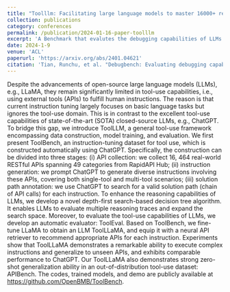 ```yaml
---
title: "Toolllm: Facilitating large language models to master 16000+ real-world apis"
collection: publications
category: conferences
permalink: /publication/2024-01-16-paper-toolllm
excerpt: 'A Benchmark that evalutes the debugging capabilities of LLMs.'
date: 2024-1-9
venue: 'ACL'
paperurl: 'https://arxiv.org/abs/2401.04621'
citation: 'Tian, Runchu, et al. "Debugbench: Evaluating debugging capability of large language models." arXiv preprint arXiv:2401.04621 (2024).'
---
```


Despite the advancements of open-source large language models (LLMs), e.g., LLaMA, they remain significantly limited in tool-use capabilities, i.e., using external tools (APIs) to fulfill human instructions. The reason is that current instruction tuning largely focuses on basic language tasks but ignores the tool-use domain. This is in contrast to the excellent tool-use capabilities of state-of-the-art (SOTA) closed-source LLMs, e.g., ChatGPT. To bridge this gap, we introduce ToolLLM, a general tool-use framework encompassing data construction, model training, and evaluation. We first present ToolBench, an instruction-tuning dataset for tool use, which is constructed automatically using ChatGPT. Specifically, the construction can be divided into three stages: (i) API collection: we collect 16, 464 real-world RESTful APIs spanning 49 categories from RapidAPI Hub; (ii) instruction generation: we prompt ChatGPT to generate diverse instructions involving these APIs, covering both single-tool and multi-tool scenarios; (iii) solution path annotation: we use ChatGPT to search for a valid solution path (chain of API calls) for each instruction. To enhance the reasoning capabilities of LLMs, we develop a novel depth-first search-based decision tree algorithm. It enables LLMs to evaluate multiple reasoning traces and expand the search space. Moreover, to evaluate the tool-use capabilities of LLMs, we develop an automatic evaluator: ToolEval. Based on ToolBench, we fine-tune LLaMA to obtain an LLM ToolLLaMA, and equip it with a neural API retriever to recommend appropriate APIs for each instruction. Experiments show that ToolLLaMA demonstrates a remarkable ability to execute complex instructions and generalize to unseen APIs, and exhibits comparable performance to ChatGPT. Our ToolLLaMA also demonstrates strong zero-shot generalization ability in an out-of-distribution tool-use dataset: APIBench. The codes, trained models, and demo are publicly available at https://github.com/OpenBMB/ToolBench.
